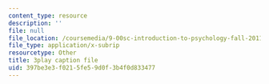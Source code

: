```yaml
---
content_type: resource
description: ''
file: null
file_location: /coursemedia/9-00sc-introduction-to-psychology-fall-2011/397be3e3f0215fe59d0f3b4f0d833477_kD3CswjYb2E.vtt
file_type: application/x-subrip
resourcetype: Other
title: 3play caption file
uid: 397be3e3-f021-5fe5-9d0f-3b4f0d833477
---
```

